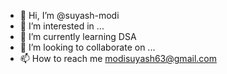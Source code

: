 - 👋 Hi, I’m @suyash-modi
- 👀 I’m interested in ...
- 🌱 I’m currently learning DSA
- 💞️ I’m looking to collaborate on ...
- 📫 How to reach me modisuyash63@gmail.com

<!---
suyash-modi/suyash-modi is a ✨ special ✨ repository because its `README.md` (this file) appears on your GitHub profile.
You can click the Preview link to take a look at your changes.
--->

